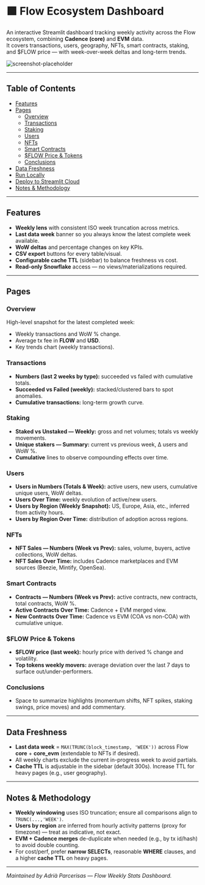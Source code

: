 # 🟩 Flow Ecosystem Dashboard

An interactive Streamlit dashboard tracking weekly activity across the Flow ecosystem, combining **Cadence (core)** and **EVM** data.  
It covers transactions, users, geography, NFTs, smart contracts, staking, and $FLOW price — with week-over-week deltas and long-term trends.

![screenshot-placeholder](./docs/screenshot.png)

---

## Table of Contents
- [Features](#features)
- [Pages](#pages)
  - [Overview](#overview)
  - [Transactions](#transactions)
  - [Staking](#staking)
  - [Users](#users)
  - [NFTs](#nfts)
  - [Smart Contracts](#smart-contracts)
  - [$FLOW Price & Tokens](#flow-price--tokens)
  - [Conclusions](#conclusions)
- [Data Freshness](#data-freshness)
- [Run Locally](#run-locally)
- [Deploy to Streamlit Cloud](#deploy-to-streamlit-cloud)
- [Notes & Methodology](#notes--methodology)

---

## Features
- **Weekly lens** with consistent ISO week truncation across metrics.
- **Last data week** banner so you always know the latest complete week available.
- **WoW deltas** and percentage changes on key KPIs.
- **CSV export** buttons for every table/visual.
- **Configurable cache TTL** (sidebar) to balance freshness vs cost.
- **Read-only Snowflake** access — no views/materializations required.

---

## Pages

### Overview
High-level snapshot for the latest completed week:
- Weekly transactions and WoW % change.
- Average tx fee in **FLOW** and **USD**.
- Key trends chart (weekly transactions).

### Transactions
- **Numbers (last 2 weeks by type):** succeeded vs failed with cumulative totals.
- **Succeeded vs Failed (weekly):** stacked/clustered bars to spot anomalies.
- **Cumulative transactions:** long-term growth curve.

### Staking
- **Staked vs Unstaked — Weekly:** gross and net volumes; totals vs weekly movements.
- **Unique stakers — Summary:** current vs previous week, Δ users and WoW %.
- **Cumulative** lines to observe compounding effects over time.

### Users
- **Users in Numbers (Totals & Week):** active users, new users, cumulative unique users, WoW deltas.
- **Users Over Time:** weekly evolution of active/new users.
- **Users by Region (Weekly Snapshot):** US, Europe, Asia, etc., inferred from activity hours.
- **Users by Region Over Time:** distribution of adoption across regions.

### NFTs
- **NFT Sales — Numbers (Week vs Prev):** sales, volume, buyers, active collections, WoW deltas.
- **NFT Sales Over Time:** includes Cadence marketplaces and EVM sources (Beezie, Mintify, OpenSea).

### Smart Contracts
- **Contracts — Numbers (Week vs Prev):** active contracts, new contracts, total contracts, WoW %.
- **Active Contracts Over Time:** Cadence + EVM merged view.
- **New Contracts Over Time:** Cadence vs EVM (COA vs non-COA) with cumulative unique.

### $FLOW Price & Tokens
- **$FLOW price (last week):** hourly price with derived % change and volatility.
- **Top tokens weekly movers:** average deviation over the last 7 days to surface out/under-performers.

### Conclusions
- Space to summarize highlights (momentum shifts, NFT spikes, staking swings, price moves) and add commentary.

---

## Data Freshness
- **Last data week** = `MAX(TRUNC(block_timestamp, 'WEEK'))` across Flow **core** + **core_evm** (extendable to NFTs if desired).
- All weekly charts exclude the current in-progress week to avoid partials.
- **Cache TTL** is adjustable in the sidebar (default 300s). Increase TTL for heavy pages (e.g., user geography).

---

## Notes & Methodology

* **Weekly windowing** uses ISO truncation; ensure all comparisons align to `TRUNC(...,'WEEK')`.
* **Users by region** are inferred from hourly activity patterns (proxy for timezone) — treat as indicative, not exact.
* **EVM + Cadence merges** de-duplicate when needed (e.g., by tx id/hash) to avoid double counting.
* For cost/perf, prefer **narrow SELECTs**, reasonable **WHERE** clauses, and a higher **cache TTL** on heavy pages.

---

*Maintained by Adrià Parcerisas — Flow Weekly Stats Dashboard.*
